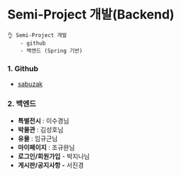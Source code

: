 <h1>Semi-Project 개발(Backend)</h1>

~~~
👌 Semi-Project 개발
	- github
	- 백엔드 (Spring 기반)  
~~~



### 1. Github

-  [sabuzak](https://github.com/93backend/sabuzak)



### 2. 백엔드

- **특별전시** : 이수경님
- **박물관** : 김성호님
- **유물** : 임규근님
- **마이페이지** : 조규완님
- **로그인/회원가입** - 박지나님
- **게시판/공지사항 -** 서진경
